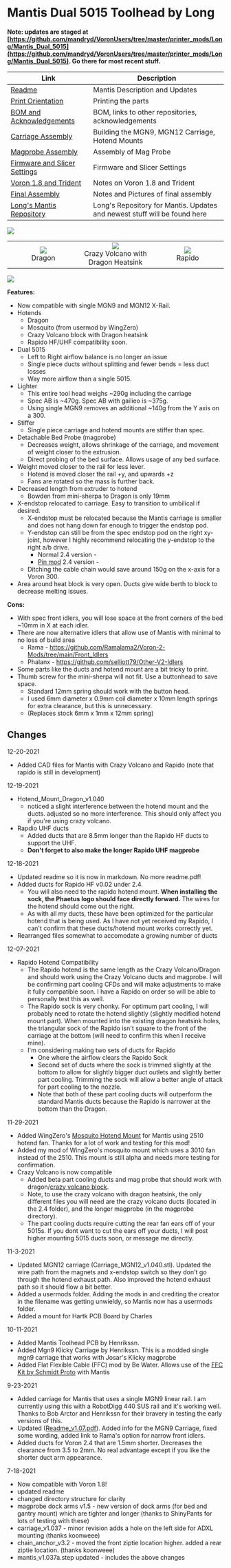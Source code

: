 Mantis Dual 5015 Toolhead by Long
============
    
**Note: updates are staged at [https://github.com/mandryd/VoronUsers/tree/master/printer_mods/Long/Mantis_Dual_5015](https://github.com/mandryd/VoronUsers/tree/master/printer_mods/Long/Mantis_Dual_5015).  Go there for most recent stuff.**

|  Link  | Description |
|--|--|
| [Readme](readme.md)  |  Mantis Description and Updates |
|  [Print Orientation](print_orientation.md)  |  Printing the parts  |
|  [BOM and Acknowledgements](bom_acknowledgements.md)  |  BOM, links to other repositories, acknowledgements  |
| [Carriage Assembly](carriage_assembly.md) | Building the MGN9, MGN12 Carriage, Hotend Mounts |
|  [Magprobe Assembly](magprobe.md)  |  Assembly of Mag Probe  |
|  [Firmware and Slicer Settings](firmware_slicer_settings.md)  |  Firmware and Slicer Settings |
| [Voron 1.8 and Trident](1.8_trident.md)| Notes on Voron 1.8 and Trident|
|  [Final Assembly](final_assembly.md)| Notes and Pictures of final assembly
|  [Long's Mantis Repository](https://github.com/mandryd/VoronUsers/tree/master/printer_mods/Long/Mantis_Dual_5015) | Long's Repository for Mantis.  Updates and newest stuff will be found here  |
  
![](images/readme_mantis.jpg)    
  
<TABLE>
<TR>
<TD width=33% align="center"><img src="images/readme_cfd_dragon.png"><BR>Dragon</TD><TD width=33% align="center"><img src="images/readme_cfd_crazy_volcano.png"><BR>Crazy Volcano with Dragon Heatsink</TD><TD width=33% align="center"><img src="images/readme_cfd_rapido.png"><BR>Rapido</TD>
</TR>
</TABLE>
  
![](images/readme_exploded.png)   


**Features:**
* Now compatible with single MGN9 and MGN12 X-Rail.  
 * Hotends
   * Dragon
   * Mosquito (from usermod by WingZero)
   * Crazy Volcano block with Dragon heatsink
   * Rapido HF/UHF compatibility soon.
 * Dual 5015
    - Left to Right airflow balance is no longer an issue
    - Single piece ducts without splitting and fewer bends = less duct losses
    - Way more airflow than a single 5015.  
* Lighter
    - This entire tool head weighs ~290g including the carriage
    - Spec AB is ~470g.  Spec AB with gailieo is ~375g.
    - Using single MGN9 removes an additional ~140g from the Y axis on a 300.  
 * Stiffer
    - Single piece carriage and hotend mounts are stiffer than spec.
 * Detachable Bed Probe (magprobe)
    - Decreases weight, allows shrinkage of the carriage, and movement of weight closer to the extrusion.
    - Direct probing of the bed surface.  Allows usage of any bed surface. 
 * Weight moved closer to the rail for less lever.
    - Hotend is moved closer the rail +y, and upwards +z
    - Fans are rotated so the mass is further back.  
 * Decreased length from extruder to hotend
    - Bowden from mini-sherpa to Dragon is only 19mm
 * X-endstop relocated to carriage.  Easy to transition to umbilical if desired.
    - X-endstop must be relocated because the Mantis carriage is smaller and does not hang down far enough to trigger the endstop pod.
    - Y-endstop can still be from the spec endstop pod on the right xy-joint, however I highly recommend relocating the y-endstop to the right a/b drive.  
      - Normal 2.4 version - [](https://github.com/hartk1213/MISC/tree/main/Voron%20Mods/Voron%202/2.4/Voron2.4_Y_Endstop_Relocation)
      - [Pin mod](https://github.com/hartk1213/MISC/tree/main/Voron%20Mods/Voron%202/2.4/Voron2.4_Pins_Mod) 2.4 version - [](https://github.com/hartk1213/MISC/tree/main/Voron%20Mods/Voron%202/2.4/Voron2.4_Pins_Mod/STLs/Gantry/AB_Drive_Units)
    - Ditching the cable chain would save around 150g on the x-axis for a Voron 300.  
 * Area around heat block is very open.  Ducts give wide berth to block to decrease melting issues.
    
 **Cons:**
 * With spec front idlers, you will lose space at the front corners of the bed ~10mm in X at each idler.  
 * There are now alternative idlers that allow use of Mantis with minimal to no loss of build area
    - Rama - https://github.com/Ramalama2/Voron-2-Mods/tree/main/Front_Idlers 
    - Phalanx - https://github.com/selliott79/Other-V2-Idlers 
 * Some parts like the ducts and hotend mount are a bit tricky to print.
 * Thumb screw for the mini-sherpa will not fit.  Use a buttonhead to save space.
    - Standard 12mm spring should work with the button head.  
    - I used 6mm diameter x 0.9mm coil diameter x 10mm length springs for extra clearance, but this is unnecessary.
    - (Replaces stock 6mm x 1mm x 12mm spring) 

Changes
-----------------
12-20-2021
- Added CAD files for Mantis with Crazy Volcano and Rapido (note that rapido is still in development)
    
12-19-2021
- Hotend_Mount_Dragon_v1.040
  - noticed a slight interference between the hotend mount and the ducts.  adjusted so no more interference.  This should only affect you if you're using crazy volcano.
- Rapdio UHF ducts
  - Added ducts that are 8.5mm longer than the Rapido HF ducts to support the UHF.
  - **Don't forget to also make the longer Rapido UHF magprobe**
    
12-18-2021
- Updated readme so it is now in markdown.  No more readme.pdf!
- Added ducts for Rapido HF v0.02 under 2.4.  
  - You will also need to the rapido hotend mount.  **When installing the sock, the Phaetus logo should face directly forward.** The wires for the hotend should come out the right.
  - As with all my ducts, these have been optimized for the particular hotend that is being used.  As I have not yet received my Rapido, I can't confirm that these ducts/hotend mount works correctly yet.
- Rearranged files somewhat to accomodate a growing number of ducts

12-07-2021
- Rapido Hotend Compatibility
    -  The Rapido hotend is the same length as the Crazy Volcano/Dragon and should work using the Crazy Volcano ducts and magprobe.  I will be confirming part cooling CFDs and will make adjustments to make it fully compatible soon.  I have a Rapido on order so will be able to personally test this as well.  
    - The Rapido sock is very chonky.  For optimum part cooling, I will probably need to rotate the hotend slightly (slightly modified hotend mount part).  When mounted into the existing dragon heatsink holes, the triangular sock of the Rapido isn't square to the front of the carriage at the bottom (will need to confirm this when I receive mine).  
    - I'm considering making two sets of ducts for Rapido
      - One where the airflow clears the Rapido Sock
      - Second set of ducts where the sock is trimmed slightly at the bottom to allow for slightly bigger duct outlets and slightly better part cooling.  Trimming the sock will allow a better angle of attack for part cooling to the nozzle.
      - Note that both of these part cooling ducts will outperform the standard Mantis ducts because the Rapido is narrower at the bottom than the Dragon.  

11-29-2021
- Added WingZero's [Mosquito Hotend Mount](Usermods/Wingzero) for Mantis using 2510 hotend fan.  Thanks for a lot of work and testing for this mod!
- Added my mod of WingZero's mosquito mount which uses a 3010 fan instead of the 2510.  This mount is still alpha and needs more testing for confirmation.
- Crazy Volcano is now compatible
  - Added beta part cooling ducts and mag probe that should work with dragon/[crazy volcano block](https://www.aliexpress.com/item/1005003506351141.html).  
  - Note, to use the crazy volcano with dragon heatsink, the only different files you will need are the crazy volcano ducts (located in the 2.4 folder), and the longer magprobe (in the magprobe directory).
  - The part cooling ducts require cutting the rear fan ears off of your 5015s.  If you dont want to cut the ears off your ducts, I will post higher mounting 5015 ducts soon, or message me directly.  

11-3-2021
- Updated MGN12 carriage (Carriage_MGN12_v1.040.stl).  Updated the wire path from the magnets and x-endstop switch so they don't go through the hotend exhaust path.  Also improved the hotend exhaust path so it should flow a bit better.
- Added a usermods folder.  Adding the mods in and crediting the creator in the filename was getting unwieldy, so Mantis now has a usermods folder.
- Added a mount for Hartk PCB Board by Charles

10-11-2021
- Added Mantis Toolhead PCB by Henrikssn.  
- Added Mgn9 Klicky Carriage by Henrikssn.  This is a modded single mgn9 carriage that works with Josar's Klicky magprobe
- Added Flat Flexible Cable (FFC) mod by Be Water.  Allows use of the [FFC Kit by Schmidt Proto](https://www.schmidtproto.com/product-page/voron-2-4-ffc-mod-kit) with Mantis

9-23-2021
- Added carriage for Mantis that uses a single MGN9 linear rail.  I am currently using this with a RobotDigg 440 SUS rail and it's working well.  Thanks to Bob Arctor and Henrikssn for their bravery in testing the early versions of this.
- Updated ([Readme_v1.07.pdf](Readme_v1.07.pdf)).  Added info for the MGN9 Carriage, fixed some wording, added link to Rama's option for narrow front idlers.
- Added ducts for Voron 2.4 that are 1.5mm shorter.  Decreases the clearance from 3.5 to 2mm.  No real advantage except if you like the shorter duct arm appearance.
  
7-18-2021
- Now compatible with Voron 1.8!
- updated readme
- changed directory structure for clarity
- magprobe dock arms v1.5 - new version of dock arms (for bed and gantry mount) which are tighter and longer (thanks to ShinyPants for lots of testing with these)
- carriage_v1.037 - minor revision adds a hole on the left side for ADXL mounting (thanks koonweee)
- chain_anchor_v3.2 - moved the front ziptie location higher.  added a rear ziptie location. (thanks koonweee)
- mantis_v1.037a.step updated - includes the above changes
